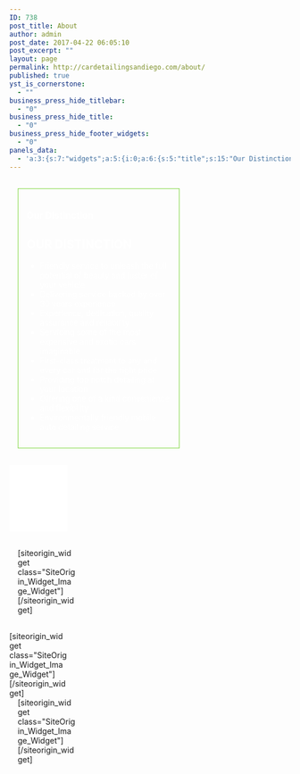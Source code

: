 ```yaml
---
ID: 738
post_title: About
author: admin
post_date: 2017-04-22 06:05:10
post_excerpt: ""
layout: page
permalink: http://cardetailingsandiego.com/about/
published: true
yst_is_cornerstone:
  - ""
business_press_hide_titlebar:
  - "0"
business_press_hide_title:
  - "0"
business_press_hide_footer_widgets:
  - "0"
panels_data:
  - 'a:3:{s:7:"widgets";a:5:{i:0;a:6:{s:5:"title";s:15:"Our Distinction";s:4:"text";s:864:"<h2 style="text-align: left;"><strong>OUR DISTINCTION</strong></h2><ul><li style="text-align: left;">Friendly service to unleash the full potential of beauty and luster of your vehicle</li><li style="text-align: left;">Delivering service backed by over 30 years experience</li><li style="text-align: left;">Experience, dedication, quality assurance and reliability</li><li style="text-align: left;">Servicing some of the most expensive and exotic cars imaginable</li><li style="text-align: left;">First-class treatment to any and every car and for the right price</li><li style="text-align: left;">Providing top notch detailing at your location</li><li style="text-align: left;">Offering one of a kind convenience and flexibility</li><li style="text-align: left;">Environmentally friendly mobile auto detailing service</li></ul><p><!--more--></p><p><!--more--></p>";s:20:"text_selected_editor";s:7:"tinymce";s:5:"autop";b:1;s:12:"_sow_form_id";s:13:"590102eb6ab77";s:11:"panels_info";a:7:{s:5:"class";s:31:"SiteOrigin_Widget_Editor_Widget";s:3:"raw";b:0;s:4:"grid";i:0;s:4:"cell";i:1;s:2:"id";i:0;s:9:"widget_id";s:36:"0e9ac4f1-a100-4e08-9ae3-63c1bf888326";s:5:"style";a:7:{s:2:"id";s:21:"about_our_distinction";s:7:"padding";s:19:"15px 15px 15px 15px";s:27:"background_image_attachment";s:3:"583";s:18:"background_display";s:8:"parallax";s:12:"border_color";s:7:"#81d742";s:10:"font_color";s:7:"#ffffff";s:10:"link_color";s:7:"#dd3333";}}}i:1;a:13:{s:5:"image";i:893;s:14:"image_fallback";s:0:"";s:4:"size";s:4:"full";s:5:"align";s:7:"default";s:5:"title";s:21:"Auto Paint Correction";s:14:"title_position";s:5:"below";s:3:"alt";s:45:"auto paint correction restored white corvette";s:3:"url";s:31:"http://autopaintcorrection.com/";s:5:"bound";b:1;s:10:"full_width";b:1;s:12:"_sow_form_id";s:13:"590128b2ea9f7";s:10:"new_window";b:0;s:11:"panels_info";a:7:{s:5:"class";s:30:"SiteOrigin_Widget_Image_Widget";s:3:"raw";b:0;s:4:"grid";i:1;s:4:"cell";i:0;s:2:"id";i:1;s:9:"widget_id";s:36:"57412167-861b-46a6-bc72-0f3a343474ad";s:5:"style";a:4:{s:10:"background";s:7:"#ffffff";s:18:"background_display";s:4:"tile";s:10:"font_color";s:7:"#ffffff";s:10:"link_color";s:7:"#dd3333";}}}i:2;a:13:{s:5:"image";i:693;s:14:"image_fallback";s:0:"";s:4:"size";s:4:"full";s:5:"align";s:7:"default";s:5:"title";s:0:"";s:14:"title_position";s:6:"hidden";s:3:"alt";s:0:"";s:3:"url";s:0:"";s:5:"bound";b:1;s:12:"_sow_form_id";s:13:"590136bad5152";s:10:"new_window";b:0;s:10:"full_width";b:0;s:11:"panels_info";a:7:{s:5:"class";s:30:"SiteOrigin_Widget_Image_Widget";s:3:"raw";b:0;s:4:"grid";i:1;s:4:"cell";i:1;s:2:"id";i:2;s:9:"widget_id";s:36:"428ae9f7-58d5-40a0-843c-cbec2b2dc39a";s:5:"style";a:1:{s:18:"background_display";s:4:"tile";}}}i:3;a:13:{s:5:"image";i:692;s:14:"image_fallback";s:0:"";s:4:"size";s:4:"full";s:5:"align";s:7:"default";s:5:"title";s:0:"";s:14:"title_position";s:6:"hidden";s:3:"alt";s:0:"";s:3:"url";s:0:"";s:5:"bound";b:1;s:12:"_sow_form_id";s:13:"590136c2d5c2a";s:10:"new_window";b:0;s:10:"full_width";b:0;s:11:"panels_info";a:7:{s:5:"class";s:30:"SiteOrigin_Widget_Image_Widget";s:3:"raw";b:0;s:4:"grid";i:1;s:4:"cell";i:2;s:2:"id";i:3;s:9:"widget_id";s:36:"aa06c5e7-ee81-4df4-a9a7-ec137e318c35";s:5:"style";a:1:{s:18:"background_display";s:4:"tile";}}}i:4;a:13:{s:5:"image";i:315;s:14:"image_fallback";s:0:"";s:4:"size";s:4:"full";s:5:"align";s:7:"default";s:5:"title";s:0:"";s:14:"title_position";s:6:"hidden";s:3:"alt";s:0:"";s:3:"url";s:0:"";s:5:"bound";b:1;s:12:"_sow_form_id";s:13:"590136debb41b";s:10:"new_window";b:0;s:10:"full_width";b:0;s:11:"panels_info";a:7:{s:5:"class";s:30:"SiteOrigin_Widget_Image_Widget";s:3:"raw";b:0;s:4:"grid";i:1;s:4:"cell";i:3;s:2:"id";i:4;s:9:"widget_id";s:36:"6172f620-940d-4ef5-80fe-30de3d01765a";s:5:"style";a:1:{s:18:"background_display";s:4:"tile";}}}}s:5:"grids";a:2:{i:0;a:2:{s:5:"cells";i:3;s:5:"style";a:3:{s:27:"background_image_attachment";b:0;s:18:"background_display";s:4:"tile";s:14:"cell_alignment";s:10:"flex-start";}}i:1;a:2:{s:5:"cells";i:4;s:5:"style";a:2:{s:18:"background_display";s:4:"tile";s:14:"cell_alignment";s:10:"flex-start";}}}s:10:"grid_cells";a:7:{i:0;a:4:{s:4:"grid";i:0;s:5:"index";i:0;s:6:"weight";d:0.1999378109452736029805208772813784889876842498779296875;s:5:"style";a:2:{s:18:"background_display";s:4:"tile";s:18:"vertical_alignment";s:4:"auto";}}i:1;a:4:{s:4:"grid";i:0;s:5:"index";i:1;s:6:"weight";d:0.5991915422885571995692544078337959945201873779296875;s:5:"style";a:0:{}}i:2;a:4:{s:4:"grid";i:0;s:5:"index";i:2;s:6:"weight";d:0.2008706467661691419390734836269984953105449676513671875;s:5:"style";a:0:{}}i:3;a:4:{s:4:"grid";i:1;s:5:"index";i:0;s:6:"weight";d:0.25;s:5:"style";a:0:{}}i:4;a:4:{s:4:"grid";i:1;s:5:"index";i:1;s:6:"weight";d:0.25;s:5:"style";a:0:{}}i:5;a:4:{s:4:"grid";i:1;s:5:"index";i:2;s:6:"weight";d:0.25;s:5:"style";a:0:{}}i:6;a:4:{s:4:"grid";i:1;s:5:"index";i:3;s:6:"weight";d:0.25;s:5:"style";a:0:{}}}}'
---
```

<div id="pl-738"  class="panel-layout" ><div id="pg-738-0"  class="panel-grid panel-no-style"  data-style="{&quot;background_image_attachment&quot;:false,&quot;background_display&quot;:&quot;tile&quot;,&quot;cell_alignment&quot;:&quot;flex-start&quot;}" ><div id="pgc-738-0-0"  class="panel-grid-cell panel-grid-cell-empty"  data-style="{&quot;background_display&quot;:&quot;tile&quot;,&quot;vertical_alignment&quot;:&quot;auto&quot;}"  data-weight="0.19993781094527" ></div><div id="pgc-738-0-1"  class="panel-grid-cell panel-grid-cell-mobile-last"  data-weight="0.59919154228856" ><div id="panel-738-0-1-0" class="so-panel widget widget_sow-editor panel-first-child panel-last-child" data-index="0" data-style="{&quot;id&quot;:&quot;about_our_distinction&quot;,&quot;padding&quot;:&quot;15px 15px 15px 15px&quot;,&quot;background_image_attachment&quot;:&quot;583&quot;,&quot;background_display&quot;:&quot;parallax&quot;,&quot;border_color&quot;:&quot;#81d742&quot;,&quot;font_color&quot;:&quot;#ffffff&quot;,&quot;link_color&quot;:&quot;#dd3333&quot;}" ><div data-siteorigin-parallax="{&quot;backgroundUrl&quot;:&quot;http:\/\/cardetailingsandiego.com\/wp-content\/uploads\/2017\/04\/website-background-dark-themed.jpg&quot;,&quot;backgroundSize&quot;:[1920,1080],&quot;backgroundSizing&quot;:&quot;scaled&quot;,&quot;limitMotion&quot;:&quot;auto&quot;}" id="about_our_distinction" class="panel-widget-style panel-widget-style-for-738-0-1-0" ><div class="so-widget-sow-editor so-widget-sow-editor-base"><h3 class="widget-title">Our Distinction</h3>
<div class="siteorigin-widget-tinymce textwidget">
	<h2 style="text-align: left;"><strong>OUR DISTINCTION</strong></h2>
<ul>
<li style="text-align: left;">Friendly service to unleash the full potential of beauty and luster of your vehicle</li>
<li style="text-align: left;">Delivering service backed by over 30 years experience</li>
<li style="text-align: left;">Experience, dedication, quality assurance and reliability</li>
<li style="text-align: left;">Servicing some of the most expensive and exotic cars imaginable</li>
<li style="text-align: left;">First-class treatment to any and every car and for the right price</li>
<li style="text-align: left;">Providing top notch detailing at your location</li>
<li style="text-align: left;">Offering one of a kind convenience and flexibility</li>
<li style="text-align: left;">Environmentally friendly mobile auto detailing service</li>
</ul>
<p><!--more--></p>
<p><!--more--></p>
</div>
</div></div></div></div><div id="pgc-738-0-2"  class="panel-grid-cell panel-grid-cell-empty"  data-weight="0.20087064676617" ></div></div><div id="pg-738-1"  class="panel-grid panel-no-style"  data-style="{&quot;background_display&quot;:&quot;tile&quot;,&quot;cell_alignment&quot;:&quot;flex-start&quot;}" ><div id="pgc-738-1-0"  class="panel-grid-cell"  data-weight="0.25" ><div id="panel-738-1-0-0" class="so-panel widget widget_sow-image panel-first-child panel-last-child" data-index="1" data-style="{&quot;background&quot;:&quot;#ffffff&quot;,&quot;background_display&quot;:&quot;tile&quot;,&quot;font_color&quot;:&quot;#ffffff&quot;,&quot;link_color&quot;:&quot;#dd3333&quot;}" ><div class="panel-widget-style panel-widget-style-for-738-1-0-0" >[siteorigin_widget class="SiteOrigin_Widget_Image_Widget"]<input type="hidden" value="{&quot;instance&quot;:{&quot;image&quot;:893,&quot;image_fallback&quot;:&quot;&quot;,&quot;size&quot;:&quot;full&quot;,&quot;align&quot;:&quot;default&quot;,&quot;title&quot;:&quot;Auto Paint Correction&quot;,&quot;title_position&quot;:&quot;below&quot;,&quot;alt&quot;:&quot;auto paint correction restored white corvette&quot;,&quot;url&quot;:&quot;http:\/\/autopaintcorrection.com\/&quot;,&quot;bound&quot;:true,&quot;full_width&quot;:true,&quot;_sow_form_id&quot;:&quot;590128b2ea9f7&quot;,&quot;new_window&quot;:false},&quot;args&quot;:{&quot;before_widget&quot;:&quot;&lt;div id=\&quot;panel-738-1-0-0\&quot; class=\&quot;so-panel widget widget_sow-image panel-first-child panel-last-child\&quot; data-index=\&quot;1\&quot; data-style=\&quot;{&amp;quot;background&amp;quot;:&amp;quot;#ffffff&amp;quot;,&amp;quot;background_display&amp;quot;:&amp;quot;tile&amp;quot;,&amp;quot;font_color&amp;quot;:&amp;quot;#ffffff&amp;quot;,&amp;quot;link_color&amp;quot;:&amp;quot;#dd3333&amp;quot;}\&quot; &gt;&lt;div class=\&quot;panel-widget-style panel-widget-style-for-738-1-0-0\&quot; &gt;&quot;,&quot;after_widget&quot;:&quot;&lt;\/div&gt;&lt;\/div&gt;&quot;,&quot;before_title&quot;:&quot;&lt;h3 class=\&quot;widget-title\&quot;&gt;&quot;,&quot;after_title&quot;:&quot;&lt;\/h3&gt;&quot;,&quot;widget_id&quot;:&quot;widget-1-0-0&quot;}}" />[/siteorigin_widget]</div></div></div><div id="pgc-738-1-1"  class="panel-grid-cell"  data-weight="0.25" ><div id="panel-738-1-1-0" class="so-panel widget widget_sow-image panel-first-child panel-last-child" data-index="2" data-style="{&quot;background_display&quot;:&quot;tile&quot;}" >[siteorigin_widget class="SiteOrigin_Widget_Image_Widget"]<input type="hidden" value="{&quot;instance&quot;:{&quot;image&quot;:693,&quot;image_fallback&quot;:&quot;&quot;,&quot;size&quot;:&quot;full&quot;,&quot;align&quot;:&quot;default&quot;,&quot;title&quot;:&quot;&quot;,&quot;title_position&quot;:&quot;hidden&quot;,&quot;alt&quot;:&quot;&quot;,&quot;url&quot;:&quot;&quot;,&quot;bound&quot;:true,&quot;_sow_form_id&quot;:&quot;590136bad5152&quot;,&quot;new_window&quot;:false,&quot;full_width&quot;:false},&quot;args&quot;:{&quot;before_widget&quot;:&quot;&lt;div id=\&quot;panel-738-1-1-0\&quot; class=\&quot;so-panel widget widget_sow-image panel-first-child panel-last-child\&quot; data-index=\&quot;2\&quot; data-style=\&quot;{&amp;quot;background_display&amp;quot;:&amp;quot;tile&amp;quot;}\&quot; &gt;&quot;,&quot;after_widget&quot;:&quot;&lt;\/div&gt;&quot;,&quot;before_title&quot;:&quot;&lt;h3 class=\&quot;widget-title\&quot;&gt;&quot;,&quot;after_title&quot;:&quot;&lt;\/h3&gt;&quot;,&quot;widget_id&quot;:&quot;widget-1-1-0&quot;}}" />[/siteorigin_widget]</div></div><div id="pgc-738-1-2"  class="panel-grid-cell"  data-weight="0.25" ><div id="panel-738-1-2-0" class="so-panel widget widget_sow-image panel-first-child panel-last-child" data-index="3" data-style="{&quot;background_display&quot;:&quot;tile&quot;}" >[siteorigin_widget class="SiteOrigin_Widget_Image_Widget"]<input type="hidden" value="{&quot;instance&quot;:{&quot;image&quot;:692,&quot;image_fallback&quot;:&quot;&quot;,&quot;size&quot;:&quot;full&quot;,&quot;align&quot;:&quot;default&quot;,&quot;title&quot;:&quot;&quot;,&quot;title_position&quot;:&quot;hidden&quot;,&quot;alt&quot;:&quot;&quot;,&quot;url&quot;:&quot;&quot;,&quot;bound&quot;:true,&quot;_sow_form_id&quot;:&quot;590136c2d5c2a&quot;,&quot;new_window&quot;:false,&quot;full_width&quot;:false},&quot;args&quot;:{&quot;before_widget&quot;:&quot;&lt;div id=\&quot;panel-738-1-2-0\&quot; class=\&quot;so-panel widget widget_sow-image panel-first-child panel-last-child\&quot; data-index=\&quot;3\&quot; data-style=\&quot;{&amp;quot;background_display&amp;quot;:&amp;quot;tile&amp;quot;}\&quot; &gt;&quot;,&quot;after_widget&quot;:&quot;&lt;\/div&gt;&quot;,&quot;before_title&quot;:&quot;&lt;h3 class=\&quot;widget-title\&quot;&gt;&quot;,&quot;after_title&quot;:&quot;&lt;\/h3&gt;&quot;,&quot;widget_id&quot;:&quot;widget-1-2-0&quot;}}" />[/siteorigin_widget]</div></div><div id="pgc-738-1-3"  class="panel-grid-cell"  data-weight="0.25" ><div id="panel-738-1-3-0" class="so-panel widget widget_sow-image panel-first-child panel-last-child" data-index="4" data-style="{&quot;background_display&quot;:&quot;tile&quot;}" >[siteorigin_widget class="SiteOrigin_Widget_Image_Widget"]<input type="hidden" value="{&quot;instance&quot;:{&quot;image&quot;:315,&quot;image_fallback&quot;:&quot;&quot;,&quot;size&quot;:&quot;full&quot;,&quot;align&quot;:&quot;default&quot;,&quot;title&quot;:&quot;&quot;,&quot;title_position&quot;:&quot;hidden&quot;,&quot;alt&quot;:&quot;&quot;,&quot;url&quot;:&quot;&quot;,&quot;bound&quot;:true,&quot;_sow_form_id&quot;:&quot;590136debb41b&quot;,&quot;new_window&quot;:false,&quot;full_width&quot;:false},&quot;args&quot;:{&quot;before_widget&quot;:&quot;&lt;div id=\&quot;panel-738-1-3-0\&quot; class=\&quot;so-panel widget widget_sow-image panel-first-child panel-last-child\&quot; data-index=\&quot;4\&quot; data-style=\&quot;{&amp;quot;background_display&amp;quot;:&amp;quot;tile&amp;quot;}\&quot; &gt;&quot;,&quot;after_widget&quot;:&quot;&lt;\/div&gt;&quot;,&quot;before_title&quot;:&quot;&lt;h3 class=\&quot;widget-title\&quot;&gt;&quot;,&quot;after_title&quot;:&quot;&lt;\/h3&gt;&quot;,&quot;widget_id&quot;:&quot;widget-1-3-0&quot;}}" />[/siteorigin_widget]</div></div></div></div>

<style type="text/css" class="panels-style" data-panels-style-for-post="738">@import url(http://cardetailingsandiego.com/wp-content/plugins/siteorigin-panels/inc/../css/front-flex.css); #pgc-738-0-0 { width:19.9938%;width:calc(19.9938% - ( 0.80006218905473 * 30px ) ) } #pgc-738-0-1 { width:59.9192%;width:calc(59.9192% - ( 0.40080845771144 * 30px ) ) } #pgc-738-0-2 { width:20.0871%;width:calc(20.0871% - ( 0.79912935323383 * 30px ) ) } #pg-738-0 , #pl-738 .so-panel { margin-bottom:30px } #pgc-738-1-0 , #pgc-738-1-1 , #pgc-738-1-2 , #pgc-738-1-3 { width:25%;width:calc(25% - ( 0.75 * 30px ) ) } #pl-738 .so-panel:last-child { margin-bottom:0px } #pg-738-0.panel-no-style, #pg-738-0.panel-has-style > .panel-row-style , #pg-738-1.panel-no-style, #pg-738-1.panel-has-style > .panel-row-style { -webkit-align-items:flex-start;align-items:flex-start } #pgc-738-0-0 { align-self:auto } #panel-738-0-1-0> .panel-widget-style { background-image:url(http://cardetailingsandiego.com/wp-content/uploads/2017/04/website-background-dark-themed.jpg);background-position:center center;background-repeat:no-repeat;border:1px solid #81d742;color:#ffffff;padding:15px 15px 15px 15px } #panel-738-0-1-0 a , #panel-738-1-0-0 a { color:#dd3333 } #panel-738-1-0-0> .panel-widget-style { background-color:#ffffff;color:#ffffff } @media (max-width:1024px) and (min-width:781px) { #pg-738-0.panel-no-style, #pg-738-0.panel-has-style > .panel-row-style , #pg-738-1.panel-no-style, #pg-738-1.panel-has-style > .panel-row-style { -ms-flex-wrap:wrap;-webkit-flex-wrap:wrap;flex-wrap:wrap } #pg-738-0 .panel-grid-cell , #pg-738-1 .panel-grid-cell { -ms-flex:0 1 50%;-webkit-flex:0 1 50%;flex:0 1 50%;margin-right:0;margin-bottom:30px } #pg-738-0 .panel-grid-cell:nth-last-child(1) , #pg-738-1 .panel-grid-cell:nth-last-child(-n+2) { margin-bottom:0 } #pg-738-0 .panel-grid-cell:nth-child(even) , #pg-738-1 .panel-grid-cell:nth-child(even) { padding-left:15px } #pg-738-0 .panel-grid-cell:nth-child(odd) , #pg-738-1 .panel-grid-cell:nth-child(odd) { padding-right:15px }  } @media (max-width:780px){ #pg-738-0.panel-no-style, #pg-738-0.panel-has-style > .panel-row-style , #pg-738-1.panel-no-style, #pg-738-1.panel-has-style > .panel-row-style { -webkit-flex-direction:column;-ms-flex-direction:column;flex-direction:column } #pg-738-0 .panel-grid-cell , #pg-738-1 .panel-grid-cell { margin-right:0 } #pg-738-0 .panel-grid-cell , #pg-738-1 .panel-grid-cell { width:100% } #pgc-738-0-0 , #pgc-738-0-1 , #pgc-738-1-0 , #pgc-738-1-1 , #pgc-738-1-2 { margin-bottom:30px } #pl-738 .panel-grid-cell { padding:0 } #pl-738 .panel-grid .panel-grid-cell-empty { display:none } #pl-738 .panel-grid .panel-grid-cell-mobile-last { margin-bottom:0px }  } </style>